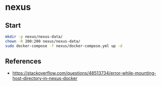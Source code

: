 # nexus

## Start

```sh
mkdir -p nexus/nexus-data/
chown -R 200:200 nexus/nexus-data/
sudo docker-compose -f nexus/docker-compose.yml up -d
```

## References

- https://stackoverflow.com/questions/48513734/error-while-mounting-host-directory-in-nexus-docker

